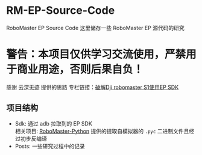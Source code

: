 # RM-EP-Source-Code
RoboMaster EP Source Code
这里储存一些 RoboMaster EP 源代码的研究

# 警告：本项目仅供学习交流使用，严禁用于商业用途，否则后果自负！

感谢 云深无迹 提供的思路 专栏链接：[破解Dji robomaster S1使用EP SDK](https://cloud.tencent.com/developer/article/1877300)

## 项目结构

- Sdk: 通过 adb 拉取到的 EP SDK </br>
  相关项目: [RoboMaster-Python](https://github.com/RMYC-Lab/RoboMaster-Python) 提供的提取自模拟器的 `.pyc` 二进制文件且经过初步反编译
- Posts: 一些研究过程中的记录
